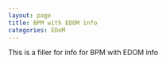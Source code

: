 ```yaml
---
layout: page
title: BPM with EDOM info
categories: EDoM
---
```


This is a filler for info for BPM with EDOM info

